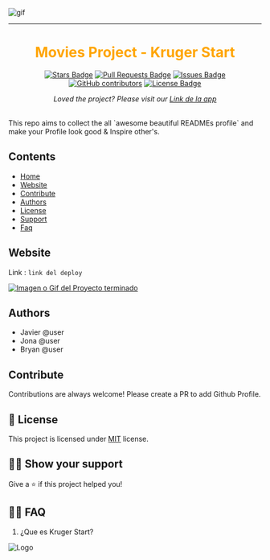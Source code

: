 <img alt="gif" src="https://krugercorp.com/wp-content/uploads/2022/02/Logo-Kruger_headermobil.gif"> <hr>
<span align="center" style="color:orange">

# Movies Project - Kruger Start

</span>

<div align="center">
  <a href="https://github.com/rjavier001/kruger-movies-project/stargazers"><img src="https://img.shields.io/github/stars/rjavier001/kruger-movies-project" alt="Stars Badge"/></a>
  <a href="https://github.com/rjavier001/kruger-movies-project/pulls"><img src="https://img.shields.io/github/issues-pr/rjavier001/kruger-movies-project" alt="Pull Requests Badge"/></a>
  <a href="https://github.com/rjavier001/kruger-movies-project/issues"><img src="https://img.shields.io/github/issues/rjavier001/kruger-movies-project" alt="Issues Badge"/></a>
  <a href="https://github.com/rjavier001/kruger-movies-project/graphs/contributors"><img alt="GitHub contributors" src="https://img.shields.io/github/contributors/rjavier001/kruger-movies-project?color=2b9348"></a>
  <a href="https://github.com/elangosundar/awesome-README-templates/blob/master/LICENSE"><img src="https://img.shields.io/github/license/rjavier001/kruger-movies-project?color=2b9348" alt="License Badge"/></a>
</div>

<p align="center"><i>Loved the project? Please visit our <a href="https://awesome-github-readme-profile.netlify.app">Link de la app</a></i></p><br>
This repo aims to collect the all `awesome beautiful READMEs profile` and make your Profile look good & Inspire other's.

## Contents

- [Home](#movies-project---kruger-start)
- [Website](#website)
- [Contribute](#contribute)
- [Authors](#authors)
- [License](#📝-license)
- [Support](#👨‍🚀-show-your-support)
- [Faq](#🤷‍♂️-faq)

## Website

Link : `link del deploy`

<a href=""><img src="" alt="Imagen o Gif del Proyecto terminado" /></a>

## Authors

- Javier @user
- Jona @user
- Bryan @user

## Contribute

Contributions are always welcome! Please create a PR to add Github Profile.

## 📝 License

This project is licensed under [MIT](https://opensource.org/licenses/MIT) license.

## 👨‍🚀 Show your support

Give a ⭐️ if this project helped you!

## 🤷‍♂️ FAQ

1. ¿Que es Kruger Start?

![Logo](https://www.google.com/logos/doodles/2022/ecuador-independence-day-2022-6753651837109630-law.gif)
